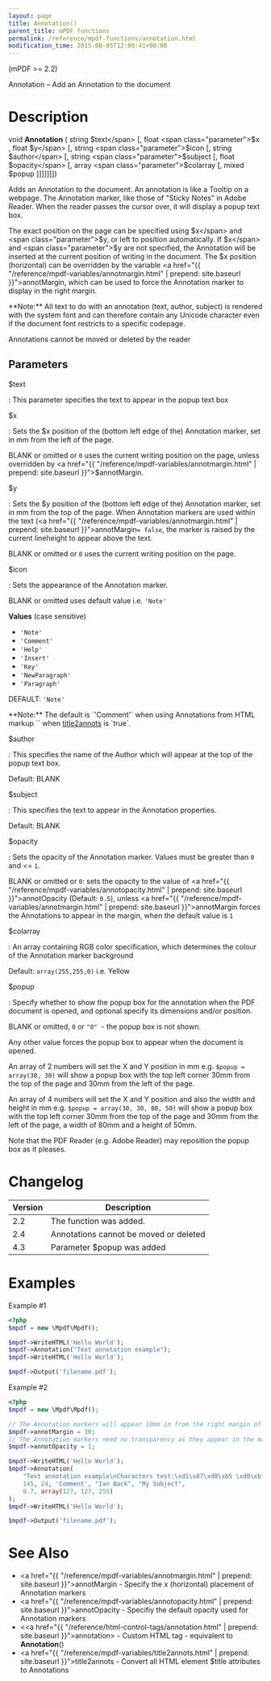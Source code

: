 ```yaml
---
layout: page
title: Annotation()
parent_title: mPDF functions
permalink: /reference/mpdf-functions/annotation.html
modification_time: 2015-08-05T12:00:41+00:00
---
```


(mPDF >= 2.2)

Annotation – Add an Annotation to the document

# Description

void **Annotation** ( 
string <span class="parameter">$text</span> 
[, float <span class="parameter">$x</span> , 
float <span class="parameter">$y</span> 
[, string <span class="parameter">$icon</span> 
[, string <span class="parameter">$author</span> 
[, string <span class="parameter">$subject</span> 
[, float <span class="parameter">$opacity</span> 
[, array <span class="parameter">$colarray</span> 
[, mixed <span class="parameter">$popup</span> 
]]]]]]])

Adds an Annotation to the document. An annotation is like a Tooltip on a webpage. The Annotation marker, like those 
of "Sticky Notes" in Adobe Reader. When the reader passes the cursor over, it will display a popup text box.

The exact position on the page can be specified using <span class="parameter">$x</span> and 
<span class="parameter">$y</span>, or left to position automatically. If <span class="parameter">$x</span> and 
<span class="parameter">$y</span> are not specified, the Annotation will be inserted at the current position of 
writing in the document. The <span class="parameter">$x</span> position (horizontal) can be overridden by the 
variable <a href="{{ "/reference/mpdf-variables/annotmargin.html" | prepend: site.baseurl }}">annotMargin</a>, 
which can be used to force the Annotation marker to display in the right margin.

<div class="alert alert-info" role="alert" markdown="1">
  **Note:** All text to do with an annotation (text, author, subject) is rendered with the system 
  font and can therefore contain any Unicode character even if the document font restricts to a specific codepage.
</div>

Annotations cannot be moved or deleted by the reader

## Parameters

<span class="parameter">$text</span>

: This parameter specifies the text to appear in the popup text box

<span class="parameter">$x</span>

: Sets the <span class="parameter">$x</span> position of the (bottom left edge of the) Annotation marker, 
  set in mm from the left of the page.

  <span class="smallblock">BLANK</span> or omitted or `0` uses the current writing position on the page, unless 
  overridden by <a href="{{ "/reference/mpdf-variables/annotmargin.html" | prepend: site.baseurl }}">$annotMargin</a>.

<span class="parameter">$y</span>

: Sets the <span class="parameter">$y</span> position of the (bottom left edge of the) Annotation marker, set 
  in mm from the top of the page. When Annotation markers are used within the text 
  (<a href="{{ "/reference/mpdf-variables/annotmargin.html" | prepend: site.baseurl }}">annotMargin</a>`= false`, 
  the marker is raised by the current lineheight to appear above the text.

  <span class="smallblock">BLANK</span> or omitted or `0` uses the current writing position on the page.

<span class="parameter">$icon</span>

: Sets the appearance of the Annotation marker.

  <span class="smallblock">BLANK</span> or omitted uses default value i.e. `'Note'`

  **Values** (case sensitive)

  * `'Note'`
  * `'Comment'`
  * `'Help'`
  * `'Insert'`
  * `'Key'`
  * `'NewParagraph'`
  * `'Paragraph'`

  <span class="smallblock">DEFAULT:</span> `'Note'`

  <div class="alert alert-info" role="alert" markdown="1">
    **Note:** The default is `'Comment'` when using Annotations from HTML markup `<span title="">`
    when <a href="{{ "/reference/mpdf-variables/title2annots.html" | prepend: site.baseurl }}">title2annots</a> 
    is `true`.
  </div>

<span class="parameter">$author</span>

: This specifies the name of the Author which will appear at the top of the popup text box.

  Default: <span class="smallblock">BLANK</span>

<span class="parameter">$subject</span>

: This specifies the text to appear in the Annotation properties.

  Default: <span class="smallblock">BLANK</span>

<span class="parameter">$opacity</span>

: Sets the opacity of the Annotation marker. Values must be greater than `0` and <= `1`.

  <span class="smallblock">BLANK</span> or omitted or `0`: sets the opacity to the value of 
  <a href="{{ "/reference/mpdf-variables/annotopacity.html" | prepend: site.baseurl }}">annotOpacity</a> 
  (Default: `0.5`), 
  unless <a href="{{ "/reference/mpdf-variables/annotmargin.html" | prepend: site.baseurl }}">annotMargin</a> 
  forces the Annotations to appear in the margin, when the default value is `1`

<span class="parameter">$colarray</span>

: An array containing RGB color specification, which determines the colour of the Annotation marker background

  Default: `array(255,255,0)` i.e. Yellow

<span class="parameter">$popup</span>

: Specify whether to show the popup box for the annotation when the PDF document is opened, and optional specify its 
  dimensions and/or position.

  <span class="smallblock">BLANK</span> or omitted, `0` or `"0"`  - the popup box is not shown.

  Any other value forces the popup box to appear when the document is opened.

  An array of 2 numbers will set the X and Y position in mm e.g. `$popup = array(30, 30)` 
  will show a popup box with the top left corner 30mm from the top of the page and 30mm from the left of the page.

  An array of 4 numbers will set the X and Y position and also the width and height in mm e.g. 
  `$popup = array(30, 30, 80, 50)` will show a popup box with the top left corner 30mm from 
  the top of the page and 30mm from the left of the page, a width of 80mm and a height of 50mm.

  Note that the PDF Reader (e.g. Adobe Reader) may reposition the popup box as it pleases.

# Changelog

<table class="table">
<thead>
  <tr>
    <th>Version</th>
    <th>Description</th>
  </tr>
</thead>
<tbody>
  <tr>
    <td>2.2</td>
    <td>The function was added.</td>
  </tr>
  <tr>
    <td>2.4</td>
    <td>Annotations cannot be moved or deleted</td>
  </tr>
  <tr>
    <td>4.3</td>
    <td>Parameter <span class="parameter">$popup</span> was added</td>
  </tr>
</tbody>
</table>

# Examples

Example #1

```php
<?php
$mpdf = new \Mpdf\Mpdf();

$mpdf->WriteHTML('Hello World');
$mpdf->Annotation("Text annotation example");
$mpdf->WriteHTML('Hello World');

$mpdf->Output('filename.pdf');

```

Example #2

```php
<?php
$mpdf = new \Mpdf\Mpdf();

// The Annotation markers will appear 10mm in from the right margin of the page
$mpdf->annotMargin = 10;
// The Annotation markers need no transparency as they appear in the margins
$mpdf->annotOpacity = 1;

$mpdf->WriteHTML('Hello World');
$mpdf->Annotation(
    "Text annotation example\nCharacters test:\xd1\x87\xd0\xb5 \xd0\xbf\xd1\x83\xd1\x85\xd1\x8a\xd1\x82", 
    145, 24, 'Comment', "Ian Back", "My Subject", 
    0.7, array(127, 127, 255)
);
$mpdf->WriteHTML('Hello World');

$mpdf->Output('filename.pdf');

```

# See Also

- <a href="{{ "/reference/mpdf-variables/annotmargin.html" | prepend: site.baseurl }}">annotMargin</a> - Specify the x (horizontal) placement of Annotation markers
- <a href="{{ "/reference/mpdf-variables/annotopacity.html" | prepend: site.baseurl }}">annotOpacity</a> - Specifiy the default opacity used for Annotation markers
- &lt;<a href="{{ "/reference/html-control-tags/annotation.html" | prepend: site.baseurl }}">annotation</a>&gt; - Custom HTML tag - equivalent to **Annotation**()
- <a href="{{ "/reference/mpdf-variables/title2annots.html" | prepend: site.baseurl }}">title2annots</a> - Convert all HTML element <span class="parameter">$title</span> attributes to Annotations

